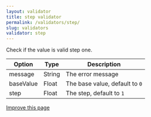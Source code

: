```yaml
---
layout: validator
title: step validator
permalink: /validators/step/
slug: validators
validator: step
---
```


Check if the value is valid step one.

Option    | Type   | Description
----------|--------|------------
message   | String | The error message
baseValue | Float  | The base value, default to ```0```
step      | Float  | The step, default to ```1```

<a href="{{ site.repository.docs_edit }}/validators/step.md" class="btn btn-info">Improve this page</a>